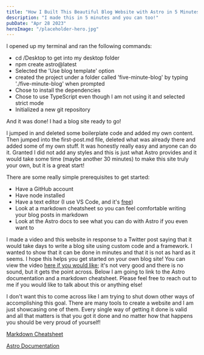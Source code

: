 ```yaml
---
title: "How I Built This Beautiful Blog Website with Astro in 5 Minutes"
description: "I made this in 5 minutes and you can too!"
pubDate: "Apr 28 2023"
heroImage: "/placeholder-hero.jpg"
---
```


I opened up my terminal and ran the following commands:

- cd /Desktop to get into my desktop folder
- npm create astro@latest
- Selected the 'Use blog template' option
- created the project under a folder called 'five-minute-blog' by typing './five-minute-blog' when prompted
- Chose to install the dependencies
- Chose to use TypeScript even though I am not using it and selected strict mode
- Initialized a new git repository

And it was done! I had a blog site ready to go!

I jumped in and deleted some boilerplate code and added my own content. Then jumped into the first-post.md file, deleted what was already there and added some of my own stuff.
It was honestly really easy and anyone can do it. Granted I did not add any styles and this is just what Astro provides and it would take some time (maybe another 30 minutes) to make this site truly your own, but it is a great start!

There are some really simple prerequisites to get started:
- Have a GitHub account
- Have node installed
- Have a text editor (I use VS Code, and it's <u>free</u>)
- Look at a markdown cheatsheet so you can feel comfortable writing your blog posts in markdown
- Look at the Astro docs to see what you can do with Astro if you even want to

I made a video and this website in response to a Twitter post saying that it would take days to write a blog site using custom code and a framework. I wanted to show that it can be done in minutes and that it is not as hard as it seems. I hope this helps you get started on your own blog site! You can view the video [here if you would like](https://www.youtube.com/watch?v=zJ1n_BYgwtc); it's not very good and there is no sound, but it gets the point across. Below I am going to link to the Astro documentation and a markdown cheatsheet. Please feel free to reach out to me if you would like to talk about this or anything else!

I don't want this to come across like I am trying to shut down other ways of accomplishing this goal. There are many tools to create a website and I am just showcasing one of them. Every single way of getting it done is valid and all that matters is that you got it done and no matter how that happens you should be very proud of yourself!

[Markdown Cheatsheet](https://www.markdownguide.org/cheat-sheet/)

[Astro Documentation](https://docs.astro.build/en/getting-started)